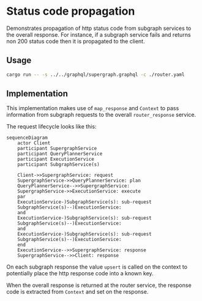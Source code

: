 # Status code propagation

Demonstrates propagation of http status code from subgraph services to the overall response.
For instance, if a subgraph service fails and returns non 200 status code then it is propagated to the client.

## Usage

```bash
cargo run -- -s ../../graphql/supergraph.graphql -c ./router.yaml
```

## Implementation

This implementation makes use of `map_response` and `Context` to pass information from subgraph requests to the overall
`router_response` service.

The request lifecycle looks like this:

```mermaid
sequenceDiagram
    actor Client
    participant SupergraphService
    participant QueryPlannerService
    participant ExecutionService
    participant SubgraphService(s)

    Client->>SupergraphService: request
    SupergraphService->>QueryPlannerService: plan
    QueryPlannerService-->>SupergraphService: 
    SupergraphService->>ExecutionService: execute
    par
    ExecutionService-)SubgraphService(s): sub-request
    SubgraphService(s)--)ExecutionService: 
    and
    ExecutionService-)SubgraphService(s): sub-request
    SubgraphService(s)--)ExecutionService: 
    and
    ExecutionService-)SubgraphService(s): sub-request
    SubgraphService(s)--)ExecutionService: 
    end
    ExecutionService-->>SupergraphService: response
    SupergraphService-->>Client: response
```

On each subgraph response the value `upsert` is called on the context to potentially place the http response code
into a known key.

When the overall response is returned at the router service, the response code is extracted from `Context` and set
on the response.
